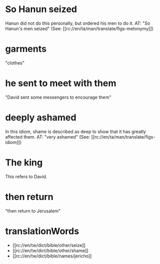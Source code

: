 # So Hanun seized

Hanun did not do this personally, but ordered his men to do it. AT: "So Hanun's men seized" (See: [[rc://en/ta/man/translate/figs-metonymy]])

# garments

"clothes"

# he sent to meet with them

"David sent some messengers to encourage them"

# deeply ashamed

In this idiom, shame is described as deep to show that it has greatly affected them. AT: "very ashamed" (See: [[rc://en/ta/man/translate/figs-idiom]])

# The king

This refers to David.

# then return

"then return to Jerusalem"

# translationWords

* [[rc://en/tw/dict/bible/other/seize]]
* [[rc://en/tw/dict/bible/other/shame]]
* [[rc://en/tw/dict/bible/names/jericho]]